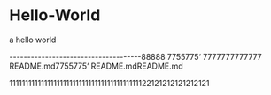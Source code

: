 # Hello-World
a hello world

-------------------------------------88888
7755775‘
7777777777777
README.md7755775‘
README.mdREADME.md

11111111111111111111111111111111111111111122121212121212121

